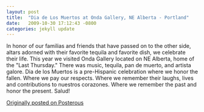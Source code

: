 ```yaml
---
layout: post
title:  "Dia de Los Muertos at Onda Gallery, NE Alberta - Portland"
date:   2009-10-30 17:12:43 -0800
categories: jekyll update
---
```

In honor of our familias and friends that have passed on to the other side, altars adorned with their favorite tequila and favorite dish, we celebrate their life. This year we visited Onda Gallery located on NE Alberta, home of the "Last Thursday." There was music, tequila, pan de muerto, and artista galore. Dia de los Muertos is a pre-Hispanic celebration where we honor the fallen. Where we pay our respects. Where we remember their laughs, lives and contributions to nuestros corazones. Where we remember the past and honor the present. Salud!

[Originally posted on Posterous](http://molina.posterous.com/)
